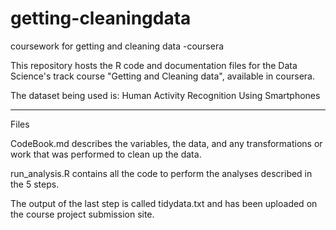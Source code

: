 # getting-cleaningdata
coursework for getting and cleaning data -coursera

This repository hosts the R code and documentation files for the Data Science's track course "Getting and Cleaning data", available in coursera.

The dataset being used is: Human Activity Recognition Using Smartphones
*************************************************************************
Files

CodeBook.md describes the variables, the data, and any transformations or work that was performed to clean up the data.

run_analysis.R contains all the code to perform the analyses described in the 5 steps. 

The output of the last step is called tidydata.txt and has been uploaded on the course project submission site.
